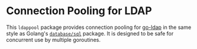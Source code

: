 # Connection Pooling for LDAP

This `ldappool` package provides connection pooling for [go-ldap](https://github.com/go-ldap/ldap/) in the same style as
Golang's [`database/sql`](https://pkg.go.dev/database/sql) package. It is designed to be safe for concurrent use by
multiple goroutines.

